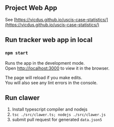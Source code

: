 ## Project Web App

See [https://vicdus.github.io/uscis-case-statistics/](https://vicdus.github.io/uscis-case-statistics/)

## Run tracker web app in local

### `npm start`

Runs the app in the development mode.<br />
Open [http://localhost:3000](http://localhost:3000) to view it in the browser.

The page will reload if you make edits.<br />
You will also see any lint errors in the console.

## Run clawer

1. Install typescript compiler and nodejs
2. `tsc ./src/clawer.ts; nodejs ./src/clawer.js`
3. submit pull request for generated `data.json5`
